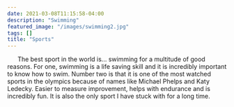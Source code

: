 ```yaml
---
date: 2021-03-08T11:15:58-04:00
description: "Swimming"
featured_image: "/images/swimming2.jpg"
tags: []
title: "Sports"
---
```

&nbsp;&nbsp;&nbsp;&nbsp;&nbsp;&nbsp;The best sport in the world is... swimming for a multitude of good reasons. For one, swimming is a life saving skill and it is incredibly important to know how to swim. Number two is that it is one of the most watched sports in the olympics because of names like Michael Phelps and Katy Ledecky. Easier to measure improvement, helps with endurance and is incredibly fun.  It is also the only sport I have stuck with for a long time.


